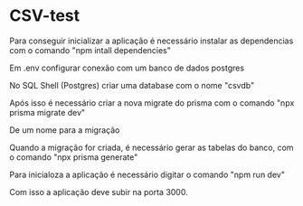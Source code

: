 # CSV-test

Para conseguir inicializar a aplicação é necessário instalar as dependencias com o comando "npm intall dependencies"

Em .env configurar conexão com um banco de dados postgres

No SQL Shell (Postgres) criar uma database com o nome "csvdb"

Após isso é necessário criar a nova migrate do prisma com o comando "npx prisma migrate dev"

De um nome para a migração

Quando a migração for criada, é necessário gerar as tabelas do banco, com o comando "npx prisma generate"

Para inicialoza a aplicação é necessário digitar o comando "npm run dev"

Com isso a aplicação deve subir na porta 3000.
